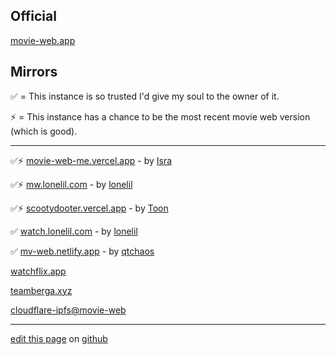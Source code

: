 ## Official

[movie-web.app](https://movie-web.app)

## Mirrors

✅ = This instance is so trusted I'd give my soul to the owner of it.

⚡️ = This instance has a chance to be the most recent movie web version (which is good).

---

✅⚡ [movie-web-me.vercel.app](https://movie-web-me.vercel.app) - by [Isra](https://github.com/zisra)

✅⚡️ [mw.lonelil.com](https://mw.lonelil.com) - by [lonelil](https://github.com/lonelil)

✅⚡ [scootydooter.vercel.app](https://scootydooter.vercel.app) - by [Toon](https://github.com/Toon-arch)

✅ [watch.lonelil.com](https://watch.lonelil.com) - by [lonelil](https://github.com/lonelil)

✅ [mv-web.netlify.app](https://mv-web.netlify.app) - by [qtchaos](https://github.com/qtchaos)

[watchflix.app](https://watchflix.app)

[teamberga.xyz](https://teamberga.xyz)

[cloudflare-ipfs@movie-web](https://cloudflare-ipfs.com/ipfs/QmW7Msvg6riog7oaUC3hk9sGTQUDrsfb8aPdpBHJLKrKhc)

---

[edit this page](https://github.com/erynith/movie-web-instances/edit/main/README.md) on [github](https://github.com/erynith/movie-web-instances)
